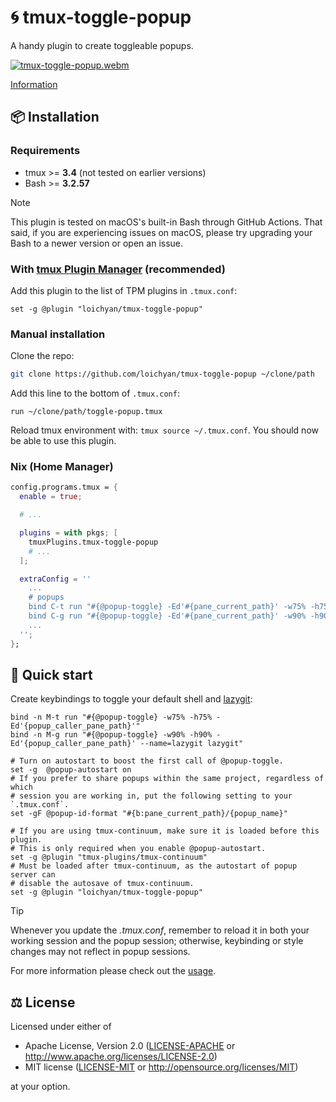 # 🌀 tmux-toggle-popup

A handy plugin to create toggleable popups.

[![tmux-toggle-popup.webm](https://loichyan.github.io/dotfiles/assets/tmux-toggle-popup-thumbnail.jpg)](https://loichyan.github.io/dotfiles/assets/tmux-toggle-popup.webm)

[Information](https://github.com/loichyan/dotfiles/tree/snapshot#information)

## 📦 Installation

### Requirements

- tmux >= **3.4** (not tested on earlier versions)
- Bash >= **3.2.57**

> [!NOTE]
> This plugin is tested on macOS's built-in Bash through GitHub Actions. That
> said, if you are experiencing issues on macOS, please try upgrading your Bash
> to a newer version or open an issue.

### With [tmux Plugin Manager](https://github.com/tmux-plugins/tpm) (recommended)

Add this plugin to the list of TPM plugins in `.tmux.conf`:

```tmux
set -g @plugin "loichyan/tmux-toggle-popup"
```

### Manual installation

Clone the repo:

```sh
git clone https://github.com/loichyan/tmux-toggle-popup ~/clone/path
```

Add this line to the bottom of `.tmux.conf`:

```tmux
run ~/clone/path/toggle-popup.tmux
```

Reload tmux environment with: `tmux source ~/.tmux.conf`. You should now be able
to use this plugin.

### Nix (Home Manager)

```nix
config.programs.tmux = {
  enable = true;

  # ...

  plugins = with pkgs; [
    tmuxPlugins.tmux-toggle-popup
    # ...
  ];

  extraConfig = ''
    ...
    # popups
    bind C-t run "#{@popup-toggle} -Ed'#{pane_current_path}' -w75% -h75%"
    bind C-g run "#{@popup-toggle} -Ed'#{pane_current_path}' -w90% -h90% --name=lazygit lazygit"
    ...
  '';
};
```

## 🚗 Quick start

Create keybindings to toggle your default shell and
[lazygit](https://github.com/jesseduffield/lazygit):

```tmux
bind -n M-t run "#{@popup-toggle} -w75% -h75% -Ed'{popup_caller_pane_path}'"
bind -n M-g run "#{@popup-toggle} -w90% -h90% -Ed'{popup_caller_pane_path}' --name=lazygit lazygit"

# Turn on autostart to boost the first call of @popup-toggle.
set -g  @popup-autostart on
# If you prefer to share popups within the same project, regardless of which
# session you are working in, put the following setting to your `.tmux.conf`.
set -gF @popup-id-format "#{b:pane_current_path}/{popup_name}"

# If you are using tmux-continuum, make sure it is loaded before this plugin.
# This is only required when you enable @popup-autostart.
set -g @plugin "tmux-plugins/tmux-continuum"
# Must be loaded after tmux-continuum, as the autostart of popup server can
# disable the autosave of tmux-continuum.
set -g @plugin "loichyan/tmux-toggle-popup"
```

> [!TIP]
> Whenever you update the *.tmux.conf*, remember to reload it in both your
> working session and the popup session; otherwise, keybinding or style changes
> may not reflect in popup sessions.

For more information please check out the [usage](USAGE.md).

## ⚖️ License

Licensed under either of

- Apache License, Version 2.0 ([LICENSE-APACHE](LICENSE-APACHE) or
  <http://www.apache.org/licenses/LICENSE-2.0>)
- MIT license ([LICENSE-MIT](LICENSE-MIT) or
  <http://opensource.org/licenses/MIT>)

at your option.
